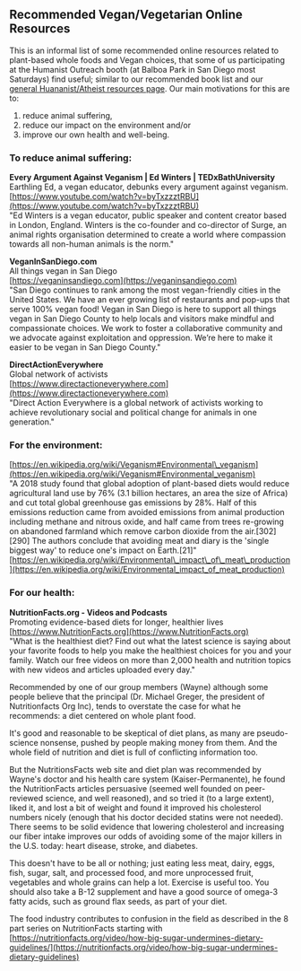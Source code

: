 ## Recommended Vegan/Vegetarian Online Resources

This is an informal list of some recommended online resources related to plant-based whole foods and Vegan choices, that some of us participating at the Humanist Outreach booth (at Balboa Park in San Diego most Saturdays) find useful; similar to our recommended book list and our [general Huananist/Atheist resources page](../). Our main motivations for this are to:
1. reduce animal suffering,
2. reduce our impact on the environment and/or
3. improve our own health and well-being.

### To reduce animal suffering:

**Every Argument Against Veganism | Ed Winters | TEDxBathUniversity**  
Earthling Ed, a vegan educator, debunks every argument against veganism.  
[https://www.youtube.com/watch?v=byTxzzztRBU](https://www.youtube.com/watch?v=byTxzzztRBU)  
"Ed Winters is a vegan educator, public speaker and content creator based in London, England. Winters is the co-founder and co-director of Surge, an animal rights organisation determined to create a world where compassion towards all non-human animals is the norm."

**VeganInSanDiego.com**   
All things vegan in San Diego  
[https://veganinsandiego.com](https://veganinsandiego.com)  
"San Diego continues to rank among the most vegan-friendly cities in the United States. We have an ever growing list of restaurants and pop-ups that serve 100% vegan food! Vegan in San Diego is here to support all things vegan in San Diego County to help locals and visitors make mindful and compassionate choices. We work to foster a collaborative community and we advocate against exploitation and oppression. We’re here to make it easier to be vegan in San Diego County."

**DirectActionEverywhere**  
Global network of activists  
[https://www.directactioneverywhere.com](https://www.directactioneverywhere.com)  
"Direct Action Everywhere is a global network of activists working to achieve revolutionary social and political change for animals in one generation."

### For the environment:  

[https://en.wikipedia.org/wiki/Veganism#Environmental\_veganism](https://en.wikipedia.org/wiki/Veganism#Environmental_veganism)  
"A 2018 study found that global adoption of plant-based diets would reduce agricultural land use by 76% (3.1 billion hectares, an area the size of Africa) and cut total global greenhouse gas emissions by 28%. Half of this emissions reduction came from avoided emissions from animal production including methane and nitrous oxide, and half came from trees re-growing on abandoned farmland which remove carbon dioxide from the air.\[302\]\[290\] The authors conclude that avoiding meat and diary is the 'single biggest way' to reduce one's impact on Earth.\[21\]"  
[https://en.wikipedia.org/wiki/Environmental\_impact\_of\_meat\_production](https://en.wikipedia.org/wiki/Environmental_impact_of_meat_production)  

### For our health:  

**NutritionFacts.org - Videos and Podcasts**  
Promoting evidence-based diets for longer, healthier lives  
[https://www.NutritionFacts.org](https://www.NutritionFacts.org)  
"What is the healthiest diet? Find out what the latest science is saying about your favorite foods to help you make the healthiest choices for you and your family. Watch our free videos on more than 2,000 health and nutrition topics with new videos and articles uploaded every day."  

Recommended by one of our group members (Wayne) although some people believe that the principal (Dr. Michael Greger, the president of Nutritionfacts Org Inc), tends to overstate the case for what he recommends: a diet centered on whole plant food.

It's good and reasonable to be skeptical of diet plans, as many are pseudo-science nonsense, pushed by people making money from them. And the whole field of nutrition and diet is full of conflicting information too.

But the NutritionsFacts web site and diet plan was recommended by Wayne's doctor and his health care system (Kaiser-Permanente), he found the NutritionFacts articles persuasive (seemed well founded on peer-reviewed science, and well reasoned), and so tried it (to a large extent), liked it, and lost a bit of weight and found it improved his cholesterol numbers nicely (enough that his doctor decided statins were not needed). There seems to be solid evidence that lowering cholesterol and increasing our fiber intake improves our odds of avoiding some of the major killers in the U.S. today: heart disease, stroke, and diabetes.

This doesn't have to be all or nothing; just eating less meat, dairy, eggs, fish, sugar, salt, and processed food, and more unprocessed fruit, vegetables and whole grains can help a lot. Exercise is useful too. You should also take a B-12 supplement and have a good source of omega-3 fatty acids, such as ground flax seeds, as part of your diet.

The food industry contributes to confusion in the field as described in the 8 part series on NutritionFacts starting with [https://nutritionfacts.org/video/how-big-sugar-undermines-dietary-guidelines/](https://nutritionfacts.org/video/how-big-sugar-undermines-dietary-guidelines)
